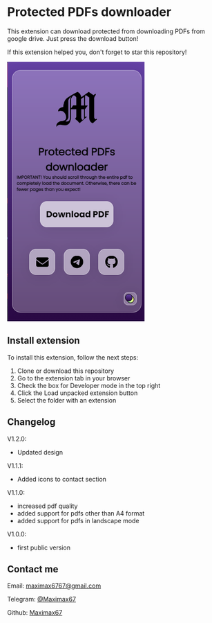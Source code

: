 # Protected PDFs downloader

This extension can download protected from downloading PDFs from google drive. Just press the download button!

If this extension helped you, don't forget to star this repository!

![Extension view](image.png)

## Install extension

To install this extension, follow the next steps:
1. Clone or download this repository
2. Go to the extension tab in your browser
3. Check the box for Developer mode in the top right
4. Click the Load unpacked extension button
5. Select the folder with an extension

## Changelog

V1.2.0: 
- Updated design

V1.1.1:
- Added icons to contact section

V1.1.0:
- increased pdf quality
- added support for pdfs other than A4 format
- added support for pdfs in landscape mode

V1.0.0:
- first public version
## Contact me

Email: [maximax6767@gmail.com](mailto:maximax6767@gmail.com)

Telegram: [@Maximax67](https://t.me/Maximax67)

Github: [Maximax67](https://github.com/Maximax67)
